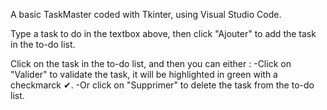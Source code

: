 A basic TaskMaster coded with Tkinter, using Visual Studio Code.

Type a task to do in the textbox above, then click "Ajouter" to add the task in the to-do list.

Click on the task in the to-do list, and then you can either : 
-Click on "Valider" to validate the task, it will be highlighted in green with a checkmarck ✔.
-Or click on "Supprimer" to delete the task from the to-do list.

